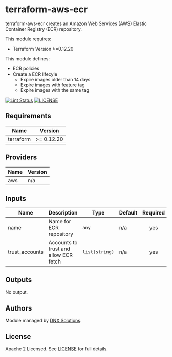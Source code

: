 # terraform-aws-ecr

terraform-aws-ecr creates an Amazon Web Services (AWS) Elastic Container Registry (ECR) repository.

This module requires:
 * Terraform Version >=0.12.20

This module defines:

 * ECR policies 
 * Create a ECR lifecyle
    - Expire images older than 14 days
    - Expire images with feature tag
    - Expire images with the same tag

 


[![Lint Status](https://github.com/DNXLabs/terraform-aws-ecr/workflows/Lint/badge.svg)](https://github.com/DNXLabs/terraform-aws-ecr/actions)
[![LICENSE](https://img.shields.io/github/license/DNXLabs/terraform-aws-ecr)](https://github.com/DNXLabs/terraform-aws-ecr/blob/master/LICENSE)

<!--- BEGIN_TF_DOCS --->

## Requirements

| Name | Version |
|------|---------|
| terraform | >= 0.12.20 |

## Providers

| Name | Version |
|------|---------|
| aws | n/a |

## Inputs

| Name | Description | Type | Default | Required |
|------|-------------|------|---------|:--------:|
| name | Name for ECR repository | `any` | n/a | yes |
| trust\_accounts | Accounts to trust and allow ECR fetch | `list(string)` | n/a | yes |

## Outputs

No output.

<!--- END_TF_DOCS --->

## Authors

Module managed by [DNX Solutions](https://github.com/DNXLabs).

## License

Apache 2 Licensed. See [LICENSE](https://github.com/DNXLabs/terraform-aws-ecr/blob/master/LICENSE) for full details.
